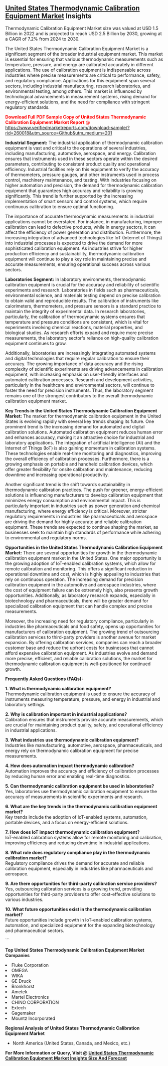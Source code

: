 <h2><a href="https://www.verifiedmarketreports.com/download-sample/?rid=260018&amp;utm_source=Github&amp;utm_medium=201" target="_blank">United States Thermodynamic Calibration Equipment Market</a> Insights</h2><p>Thermodynamic Calibration Equipment Market size was valued at USD 1.5 Billion in 2022 and is projected to reach USD 2.5 Billion by 2030, growing at a CAGR of 7.2% from 2024 to 2030.</p><p><p>The United States Thermodynamic Calibration Equipment Market is a significant segment of the broader industrial equipment market. This market is essential for ensuring that various thermodynamic measurements such as temperature, pressure, and energy are calibrated accurately in different applications. The use of calibration equipment is indispensable across industries where precise measurements are critical to performance, safety, and regulatory compliance. Applications for this equipment span several sectors, including industrial manufacturing, research laboratories, and environmental testing, among others. This market is influenced by technological advancements in measurement systems, rising demand for energy-efficient solutions, and the need for compliance with stringent regulatory standards. <p><span class=""><span style="color: #ff0000;"><strong>Download Full PDF Sample Copy of United States Thermodynamic Calibration Equipment Market Report</strong> @ </span><a href="https://www.verifiedmarketreports.com/download-sample/?rid=260018&amp;utm_source=Github&amp;utm_medium=201" target="_blank">https://www.verifiedmarketreports.com/download-sample/?rid=260018&amp;utm_source=Github&amp;utm_medium=201</a></span></p></p><p><strong>Industrial Segment:</strong> The industrial application of thermodynamic calibration equipment is vast and critical to the operations of several industries, including manufacturing, automotive, aerospace, and energy. Calibration ensures that instruments used in these sectors operate within the desired parameters, contributing to consistent product quality and operational efficiency. Industrial facilities rely on this equipment to verify the accuracy of thermometers, pressure gauges, and other instruments used in process control, machinery maintenance, and testing. With industries focusing on higher automation and precision, the demand for thermodynamic calibration equipment that guarantees high accuracy and reliability is growing significantly. This trend is further supported by the increasing implementation of smart sensors and control systems, which require continuous calibration to ensure optimal functioning.<p>The importance of accurate thermodynamic measurements in industrial applications cannot be overstated. For instance, in manufacturing, improper calibration can lead to defective products, while in energy sectors, it can affect the efficiency of power generation and distribution. Furthermore, the increasing integration of advanced technologies like IoT (Internet of Things) into industrial processes is expected to drive the demand for more sophisticated calibration equipment. As industries strive for higher production efficiency and sustainability, thermodynamic calibration equipment will continue to play a key role in maintaining precise and accurate measurements, ensuring operational success across various sectors.</p><p><strong>Laboratories Segment:</strong> In laboratory environments, thermodynamic calibration equipment is crucial for the accuracy and reliability of scientific experiments and research. Laboratories in fields such as pharmaceuticals, environmental science, and materials testing depend on precise calibration to obtain valid and reproducible results. The calibration of instruments like calorimeters, thermometers, and pressure sensors is a standard practice to maintain the integrity of experimental data. In research laboratories, particularly, the calibration of thermodynamic systems ensures that temperature and pressure conditions are consistent, which is vital for experiments involving chemical reactions, material properties, and biological studies. As research efforts expand and require more precise measurements, the laboratory sector's reliance on high-quality calibration equipment continues to grow.<p>Additionally, laboratories are increasingly integrating automated systems and digital technologies that require regular calibration to ensure their accuracy. The growing importance of data accuracy and the rising complexity of scientific experiments are driving advancements in calibration equipment, with increasing emphasis on user-friendly interfaces and automated calibration processes. Research and development activities, particularly in the healthcare and environmental sectors, will continue to foster the need for precision instruments. Thus, the laboratory segment remains one of the strongest contributors to the overall thermodynamic calibration equipment market.</p><p><strong>Key Trends in the United States Thermodynamic Calibration Equipment Market:</strong> The market for thermodynamic calibration equipment in the United States is evolving rapidly with several key trends shaping its future. One prominent trend is the increasing demand for automated and digital calibration solutions. Automated calibration equipment reduces human error and enhances accuracy, making it an attractive choice for industrial and laboratory applications. The integration of artificial intelligence (AI) and the Internet of Things (IoT) is also gaining momentum in calibration systems. These technologies enable real-time monitoring and diagnostics, improving the overall efficiency of calibration processes. Furthermore, there is a growing emphasis on portable and handheld calibration devices, which offer greater flexibility for onsite calibration and maintenance, reducing downtime and increasing operational productivity.<p>Another significant trend is the shift towards sustainability in thermodynamic calibration practices. The push for greener, energy-efficient solutions is influencing manufacturers to develop calibration equipment that minimizes energy consumption and environmental impact. This is particularly important in industries such as power generation and chemical manufacturing, where energy efficiency is critical. Moreover, stricter regulatory requirements in industries like pharmaceuticals and aerospace are driving the demand for highly accurate and reliable calibration equipment. These trends are expected to continue shaping the market, as businesses seek to maintain high standards of performance while adhering to environmental and regulatory norms.</p><p><strong>Opportunities in the United States Thermodynamic Calibration Equipment Market:</strong> There are several opportunities for growth in the thermodynamic calibration equipment market in the United States. One major opportunity is the growing adoption of IoT-enabled calibration systems, which allow for remote calibration and monitoring. This offers a significant reduction in operational downtime and cost, which is highly appealing to industries that rely on continuous operation. The increasing demand for precision calibration equipment in the automotive and aerospace industries, where the cost of equipment failure can be extremely high, also presents growth opportunities. Additionally, as laboratory research expands, especially in biotechnology and pharmaceuticals, there will be greater demand for specialized calibration equipment that can handle complex and precise measurements.<p>Moreover, the increasing need for regulatory compliance, particularly in industries like pharmaceuticals and food safety, opens up opportunities for manufacturers of calibration equipment. The growing trend of outsourcing calibration services to third-party providers is another avenue for market expansion. By offering calibration services, companies can reach a broader customer base and reduce the upfront costs for businesses that cannot afford expensive calibration equipment. As industries evolve and demand more precise, efficient, and reliable calibration solutions, the market for thermodynamic calibration equipment is well-positioned for continued growth.</p><p><strong>Frequently Asked Questions (FAQs):</strong></p><p><strong>1. What is thermodynamic calibration equipment?</strong><br>Thermodynamic calibration equipment is used to ensure the accuracy of instruments measuring temperature, pressure, and energy in industrial and laboratory settings.</p><p><strong>2. Why is calibration important in industrial applications?</strong><br>Calibration ensures that instruments provide accurate measurements, which are crucial for maintaining product quality, safety, and operational efficiency in industrial applications.</p><p><strong>3. What industries use thermodynamic calibration equipment?</strong><br>Industries like manufacturing, automotive, aerospace, pharmaceuticals, and energy rely on thermodynamic calibration equipment for precise measurements.</p><p><strong>4. How does automation impact thermodynamic calibration?</strong><br>Automation improves the accuracy and efficiency of calibration processes by reducing human error and enabling real-time diagnostics.</p><p><strong>5. Can thermodynamic calibration equipment be used in laboratories?</strong><br>Yes, laboratories use thermodynamic calibration equipment to ensure the accuracy of measurements in scientific experiments and research.</p><p><strong>6. What are the key trends in the thermodynamic calibration equipment market?</strong><br>Key trends include the adoption of IoT-enabled systems, automation, portable devices, and a focus on energy-efficient solutions.</p><p><strong>7. How does IoT impact thermodynamic calibration equipment?</strong><br>IoT-enabled calibration systems allow for remote monitoring and calibration, improving efficiency and reducing downtime in industrial applications.</p><p><strong>8. What role does regulatory compliance play in the thermodynamic calibration market?</strong><br>Regulatory compliance drives the demand for accurate and reliable calibration equipment, especially in industries like pharmaceuticals and aerospace.</p><p><strong>9. Are there opportunities for third-party calibration service providers?</strong><br>Yes, outsourcing calibration services is a growing trend, providing opportunities for third-party providers to offer cost-effective solutions to various industries.</p><p><strong>10. What future opportunities exist in the thermodynamic calibration market?</strong><br>Future opportunities include growth in IoT-enabled calibration systems, automation, and specialized equipment for the expanding biotechnology and pharmaceutical sectors.</p>```</p><p><strong>Top United States Thermodynamic Calibration Equipment Market Companies</strong></p><div data-test-id=""><p><li>Fluke Corporation</li><li> OMEGA</li><li> WIKA</li><li> GE Druck</li><li> Bronkhorst</li><li> Ametek</li><li> Martel Electronics</li><li> CHINO CORPORATION</li><li> Extech</li><li> Gagemaker</li><li> Mountz Incorporated</li></p><div><strong>Regional Analysis of&nbsp;United States Thermodynamic Calibration Equipment Market</strong></div><ul><li dir="ltr"><p dir="ltr">North America&nbsp;(United States, Canada, and Mexico, etc.)</p></li></ul><p><strong>For More Information or Query, Visit @&nbsp;</strong><strong><a href="https://www.verifiedmarketreports.com/product/thermodynamic-calibration-equipment-market/?utm_source=Github&amp;utm_medium=201" target="_blank">United States Thermodynamic Calibration Equipment Market Insights Size And Forecast</a></strong></p></div>

